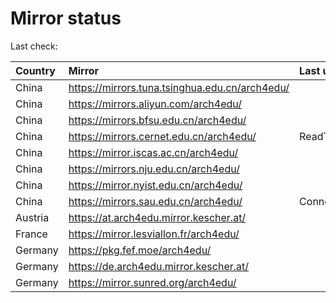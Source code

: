 <script src="./time.js"></script>
# Mirror status
Last check: <script type="text/javascript">localize(1747675321.8593535);</script>

|Country|Mirror|Last update|
|:------|:-----|:----------|
|China|https://mirrors.tuna.tsinghua.edu.cn/arch4edu/|<script type="text/javascript">localize(1747637266);</script>|
|China|https://mirrors.aliyun.com/arch4edu/|<script type="text/javascript">localize(1747637266);</script>|
|China|https://mirrors.bfsu.edu.cn/arch4edu/|<script type="text/javascript">localize(1747637266);</script>|
|China|https://mirrors.cernet.edu.cn/arch4edu/|ReadTimeout|
|China|https://mirror.iscas.ac.cn/arch4edu/|<script type="text/javascript">localize(1747637266);</script>|
|China|https://mirrors.nju.edu.cn/arch4edu/|<script type="text/javascript">localize(1747550597);</script>|
|China|https://mirror.nyist.edu.cn/arch4edu/|<script type="text/javascript">localize(1747637266);</script>|
|China|https://mirrors.sau.edu.cn/arch4edu/|ConnectionError|
|Austria|https://at.arch4edu.mirror.kescher.at/|<script type="text/javascript">localize(1747637266);</script>|
|France|https://mirror.lesviallon.fr/arch4edu/|<script type="text/javascript">localize(1747637266);</script>|
|Germany|https://pkg.fef.moe/arch4edu/|<script type="text/javascript">localize(1747637266);</script>|
|Germany|https://de.arch4edu.mirror.kescher.at/|<script type="text/javascript">localize(1747637266);</script>|
|Germany|https://mirror.sunred.org/arch4edu/|<script type="text/javascript">localize(1747637266);</script>|

<script src="./tablefilter/tablefilter.js"></script>
<script src="./table.js"></script>
